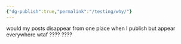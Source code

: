 ```yaml
---
{"dg-publish":true,"permalink":"/testing/why/"}
---
```


would my posts disappear from one place when I publish but appear everywhere wtaf ???? ????